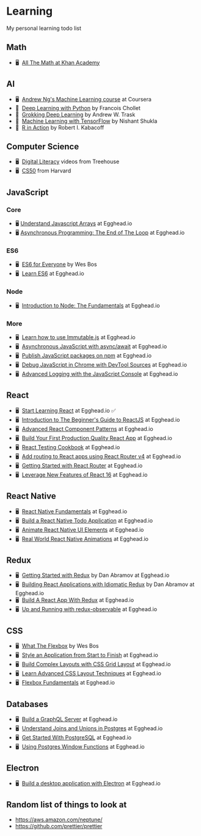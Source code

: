 # Learning
My personal learning todo list

## Math
- 🖥  [All The Math at Khan Academy](https://www.khanacademy.org/math/)

## AI
- 🖥  [Andrew Ng's Machine Learning course](https://www.coursera.org/learn/machine-learning) at Coursera
- 📔  [Deep Learning with Python](https://www.manning.com/books/deep-learning-with-python) by Francois Chollet
- 📔  [Grokking Deep Learning](https://www.manning.com/books/grokking-deep-learning) by Andrew W. Trask
- 📔  [Machine Learning with TensorFlow](https://www.manning.com/books/machine-learning-with-tensorflow) by Nishant Shukla
- 📔  [R in Action](https://www.manning.com/books/r-in-action-second-edition) by Robert I. Kabacoff

## Computer Science
- 🖥  [Digital Literacy](https://teamtreehouse.com/library/topic:digital-literacy) videos from Treehouse
- 🖥  [CS50](https://www.edx.org/course/introduction-computer-science-harvardx-cs50x) from Harvard


## JavaScript

### Core
- 🖥 [Understand Javascript Arrays](https://egghead.io/courses/understand-javascript-arrays) at Egghead.io
- 🖥 [Asynchronous Programming: The End of The Loop](https://egghead.io/courses/asynchronous-programming-the-end-of-the-loop) at Egghead.io

### ES6
- 🖥  [ES6 for Everyone](https://es6.io/) by Wes Bos
- 🖥  [Learn ES6](https://egghead.io/courses/learn-es6-ecmascript-2015) at Egghead.io

### Node
- 🖥  [Introduction to Node: The Fundamentals](https://egghead.io/courses/introduction-to-node-the-fundamentals) at Egghead.io

### More
- 🖥  [Learn how to use Immutable.js](https://egghead.io/courses/learn-how-to-use-immutable-js) at Egghead.io
- 🖥  [Asynchronous JavaScript with async/await](https://egghead.io/courses/asynchronous-javascript-with-async-await) at Egghead.io
- 🖥  [Publish JavaScript packages on npm](https://egghead.io/courses/publish-javascript-packages-on-npm) at Egghead.io
- 🖥  [Debug JavaScript in Chrome with DevTool Sources](https://egghead.io/courses/chrome-devtools-sources-panel) at Egghead.io
- 🖥  [Advanced Logging with the JavaScript Console](https://egghead.io/courses/js-console-for-power-users) at Egghead.io

## React
- 🖥  [Start Learning React](https://egghead.io/courses/start-learning-react) at Egghead.io ✅
- 🖥  [Introduction to The Beginner's Guide to ReactJS](https://egghead.io/lessons/react-introduction-to-the-beginner-s-guide-to-reactjs) at Egghead.io
- 🖥  [Advanced React Component Patterns](https://egghead.io/courses/advanced-react-component-patterns) at Egghead.io
- 🖥  [Build Your First Production Quality React App](https://egghead.io/courses/build-your-first-production-quality-react-app) at Egghead.io
- 🖥  [React Testing Cookbook](https://egghead.io/courses/react-testing-cookbook) at Egghead.io
- 🖥  [Add routing to React apps using React Router v4](https://egghead.io/courses/add-routing-to-react-apps-using-react-router-v4) at Egghead.io
- 🖥  [Getting Started with React Router](https://egghead.io/courses/getting-started-with-react-router) at Egghead.io
- 🖥  [Leverage New Features of React 16](https://egghead.io/courses/leverage-new-features-of-react-16) at Egghead.io

## React Native
- 🖥  [React Native Fundamentals](https://egghead.io/courses/react-native-fundamentals) at Egghead.io
- 🖥  [Build a React Native Todo Application](https://egghead.io/courses/build-a-react-native-todo-application) at Egghead.io
- 🖥  [Animate React Native UI Elements](https://egghead.io/courses/animate-react-native-ui-elements) at Egghead.io
- 🖥  [Real World React Native Animations](https://egghead.io/courses/real-world-react-native-animations) at Egghead.io

## Redux
- 🖥  [Getting Started with Redux](https://egghead.io/courses/getting-started-with-redux) by Dan Abramov at Egghead.io
- 🖥  [Building React Applications with Idiomatic Redux](https://egghead.io/courses/building-react-applications-with-idiomatic-redux) by Dan Abramov at Egghead.io
- 🖥  [Build A React App With Redux](https://egghead.io/courses/build-a-react-app-with-redux) at Egghead.io
- 🖥  [Up and Running with redux-observable](https://egghead.io/courses/up-and-running-with-redux-observable) at Egghead.io

## CSS
- 🖥  [What The Flexbox](https://flexbox.io/) by Wes Bos
- 🖥  [Style an Application from Start to Finish](https://egghead.io/courses/style-an-application-from-start-to-finish) at Egghead.io
- 🖥  [Build Complex Layouts with CSS Grid Layout](https://egghead.io/courses/build-complex-layouts-with-css-grid-layout) at Egghead.io
- 🖥  [Learn Advanced CSS Layout Techniques](https://egghead.io/courses/learn-advanced-css-layout-techniques) at Egghead.io
- 🖥  [Flexbox Fundamentals](https://egghead.io/courses/flexbox-fundamentals) at Egghead.io

## Databases
- 🖥  [Build a GraphQL Server](https://egghead.io/courses/build-a-graphql-server) at Egghead.io
- 🖥  [Understand Joins and Unions in Postgres](https://egghead.io/courses/understand-joins-and-unions-in-postgres) at Egghead.io
- 🖥  [Get Started With PostgreSQL](https://egghead.io/courses/get-started-with-postgresql) at Egghead.io
- 🖥  [Using Postgres Window Functions](https://egghead.io/courses/using-postgres-window-functions) at Egghead.io

## Electron
- 🖥  [Build a desktop application with Electron](https://egghead.io/courses/build-a-desktop-application-with-electron) at Egghead.io

## Random list of things to look at
- https://aws.amazon.com/neptune/
- https://github.com/prettier/prettier
